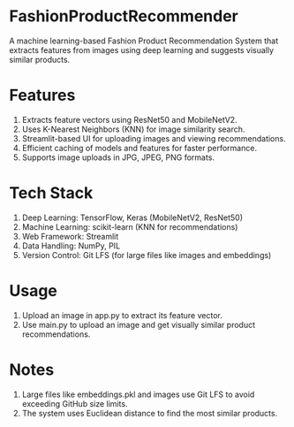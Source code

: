 # FashionProductRecommender
A machine learning-based Fashion Product Recommendation System that extracts features from images using deep learning and suggests visually similar products.

# Features
1. Extracts feature vectors using ResNet50 and MobileNetV2.
2. Uses K-Nearest Neighbors (KNN) for image similarity search.
3. Streamlit-based UI for uploading images and viewing recommendations.
4. Efficient caching of models and features for faster performance.
5. Supports image uploads in JPG, JPEG, PNG formats.

# Tech Stack
1. Deep Learning: TensorFlow, Keras (MobileNetV2, ResNet50)
2. Machine Learning: scikit-learn (KNN for recommendations)
3. Web Framework: Streamlit
4. Data Handling: NumPy, PIL
5. Version Control: Git LFS (for large files like images and embeddings)

# Usage
1. Upload an image in app.py to extract its feature vector.
2. Use main.py to upload an image and get visually similar product recommendations.

# Notes
1. Large files like embeddings.pkl and images use Git LFS to avoid exceeding GitHub size limits.
2. The system uses Euclidean distance to find the most similar products.
